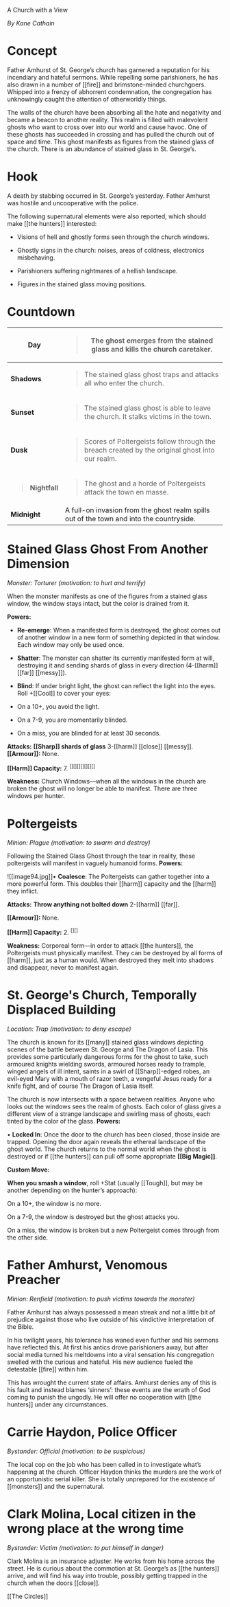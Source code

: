 A Church with a View

*By Kane Cathain*

# Concept

Father Amhurst of St. George’s church has garnered a reputation for his incendiary and hateful sermons. While repelling some parishioners, he has also drawn in a number of [[fire]] and brimstone-minded churchgoers. Whipped into a frenzy of abhorrent condemnation, the congregation has unknowingly caught the attention of otherworldly things.

The walls of the church have been absorbing all the hate and negativity and became a beacon to another reality. This realm is filled with malevolent ghosts who want to cross over into our world and cause havoc. One of these ghosts has succeeded in crossing and has pulled the church out of space and time. This ghost manifests as figures from the stained glass of the church. There is an abundance of stained glass in St. George’s.

# Hook

A death by stabbing occurred in St. George’s yesterday. Father Amhurst was hostile and uncooperative with the police.

The following supernatural elements were also reported, which should make [[the hunters]] interested:

-   Visions of hell and ghostly forms seen through the church windows.

-   Ghostly signs in the church: noises, areas of coldness, electronics misbehaving.

-   Parishioners suffering nightmares of a hellish landscape.

-   Figures in the stained glass moving positions.

# Countdown

<table><colgroup><col style="width: 19%" /><col style="width: 80%" /></colgroup><thead><tr class="header"><th><strong>Day</strong></th><th><blockquote><p>The ghost emerges from the stained glass and kills the church caretaker.</p></blockquote></th></tr></thead><tbody><tr class="odd"><td><strong>Shadows</strong></td><td><blockquote><p>The stained glass ghost traps and attacks all who enter the church.</p></blockquote></td></tr><tr class="even"><td><strong>Sunset</strong></td><td><blockquote><p>The stained glass ghost is able to leave the church. It stalks victims in the town.</p></blockquote></td></tr><tr class="odd"><td><strong>Dusk</strong></td><td><blockquote><p>Scores of Poltergeists follow through the breach created by the original ghost into our realm.</p></blockquote></td></tr><tr class="even"><td><blockquote><p><strong>Nightfall</strong></p></blockquote></td><td><blockquote><p>The ghost and a horde of Poltergeists attack the town en masse.</p></blockquote></td></tr><tr class="odd"><td><strong>Midnight</strong></td><td>A full-on invasion from the ghost realm spills out of the town and into the countryside.</td></tr></tbody></table>

# Stained Glass Ghost From Another Dimension

*Monster: Torturer (motivation: to hurt and terrify)*

When the monster manifests as one of the figures from a stained glass window, the window stays intact, but the color is drained from it.

**Powers:**

-   **Re-emerge**: When a manifested form is destroyed, the ghost comes out of another window in a new form of something depicted in that window. Each window may only be used once.

-   **Shatter**: The monster can shatter its currently manifested form at will, destroying it and sending shards of glass in every direction (4-[[harm]] [[far]] [[messy]]).

-   **Blind**: If under bright light, the ghost can reflect the light into the eyes. Roll +[[Cool]] to cover your eyes:

-   On a 10+, you avoid the light.

-   On a 7-9, you are momentarily blinded.

-   On a miss, you are blinded for at least 30 seconds.

**Attacks:** **[[Sharp]] shards of glass** 3-[[harm]] [[close]] [[messy]]. **[[Armour]]:** None.

**[[Harm]] Capacity:** 7. <sup>\[\]\[\]\[\]\[\]\[\]\[\]\[\]</sup>

**Weakness:** Church Windows—when all the windows in the church are broken the ghost will no longer be able to manifest. There are three windows per hunter.

# Poltergeists

*Minion: Plague (motivation: to swarm and destroy)*

Following the Stained Glass Ghost through the tear in reality, these poltergeists will manifest in vaguely humanoid forms. **Powers:**

![[image94.jpg]]• **Coalesce**: The Poltergeists can gather together into a more powerful form. This doubles their [[harm]] capacity and the [[harm]] they inflict.

**Attacks:** **Throw anything not bolted down** 2-[[harm]] [[far]].

**[[Armour]]:** None.

**[[Harm]] Capacity:** 2. <sup>\[\]\[\]</sup>

**Weakness:** Corporeal form—in order to attack [[the hunters]], the Poltergeists must physically manifest. They can be destroyed by all forms of [[harm]], just as a human would. When destroyed they melt into shadows and disappear, never to manifest again.

# St. George's Church, Temporally Displaced Building

*Location: Trap (motivation: to deny escape)*

The church is known for its [[many]] stained glass windows depicting scenes of the battle between St. George and The Dragon of Lasia. This provides some particularly dangerous forms for the ghost to take, such armoured knights wielding swords, armoured horses ready to trample, winged angels of ill intent, saints in a swirl of [[Sharp]]-edged robes, an evil-eyed Mary with a mouth of razor teeth, a vengeful Jesus ready for a knife fight, and of course The Dragon of Lasia itself.

The church is now intersects with a space between realities. Anyone who looks out the windows sees the realm of ghosts. Each color of glass gives a different view of a strange landscape and swirling mass of ghosts, each tinted by the color of the glass. **Powers:**

• **Locked In**: Once the door to the church has been closed, those inside are trapped. Opening the door again reveals the ethereal landscape of the ghost world. The church returns to the normal world when the ghost is destroyed or if [[the hunters]] can pull off some appropriate **[[Big Magic]]**.

**Custom Move:**

**When you smash a window**, roll +Stat (usually [[Tough]], but may be another depending on the hunter’s approach):

On a 10+, the window is no more.

On a 7-9, the window is destroyed but the ghost attacks you.

On a miss, the window is broken but a new Poltergeist comes through from the other side.

# Father Amhurst, Venomous Preacher

*Minion: Renfield (motivation: to push victims towards the monster)*

Father Amhurst has always possessed a mean streak and not a little bit of prejudice against those who live outside of his vindictive interpretation of the Bible.

In his twilight years, his tolerance has waned even further and his sermons have reflected this. At first his antics drove parishioners away, but after social media turned his meltdowns into a viral sensation his congregation swelled with the curious and hateful. His new audience fueled the detestable [[fire]] within him.

This has wrought the current state of affairs. Amhurst denies any of this is his fault and instead blames ‘sinners’: these events are the wrath of God coming to punish the ungodly. He will offer no cooperation with [[the hunters]] under any circumstances.

# Carrie Haydon, Police Officer

*Bystander: Official (motivation: to be suspicious)*

The local cop on the job who has been called in to investigate what’s happening at the church. Officer Haydon thinks the murders are the work of an opportunistic serial killer. She is totally unprepared for the existence of [[monsters]] and the supernatural.

# Clark Molina, Local citizen in the wrong place at the wrong time

*Bystander: Victim (motivation: to put himself in danger)*

Clark Molina is an insurance adjuster. He works from his home across the street. He is curious about the commotion at St. George’s as [[the hunters]] arrive, and will find his way into trouble, possibly getting trapped in the church when the doors [[close]].

[[The Circles]]